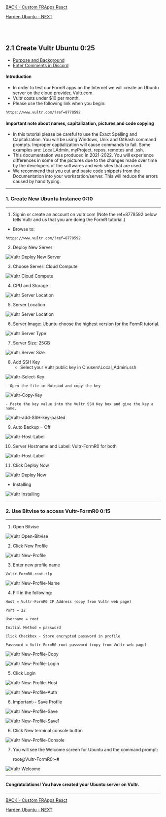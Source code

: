 <!-- ------------------------------------------------------------------------- -->

<div class="page-back">

[BACK - Custom FRApps React ](/Setup/fr0105_Custom-FR-Apps-React.md)
</div><div class="page-next">

[Harden Ubuntu - NEXT](/Setup/fr0302_Setup-Hardening-Ubuntu.md)
</div><div style="margin-top:35px">&nbsp;</div>

<!-- ------------------------------------------------------------------------- -->

## 2.1 Create Vultr Ubuntu 0:25
- [Purpose and Background](../Setup/purposes/pfr0301_Setup-Vultr-Ubuntu.md)
- [Enter Comments in Discord](https://discord.com/channels/928752444316483585/931217076885008495)

#### Introduction
- In order to test our FormR apps on the Internet  we will create an Ubuntu server on the cloud provider, Vultr.com. 
- Vultr costs under $10 per month. 
- Please use the following link when you begin:

```
https://www.vultr.com/?ref=8778592
```

#### Important note about names, capitalization, pictures and code copying
- In this tutorial please be careful to use the Exact Spelling and Capitalization. You will be using Windows, Unix and GitBash command prompts. Improper captialization will cause commands to fail. Some examples are: Local_Admin, myProject, repos, remotes and .ssh.
- This documentation was produced in 2021-2022. You will experience differences in some of the pictures due to the changes made over time by the developers of the softwares and web sites that are used.
- We recommend that you cut and paste code snippets from the Documentation into your workstation/server. This will reduce the errors caused by hand typing.


----
### 1. Create New Ubuntu Instance  0:10
----
1. Signin or create an account on vultr.com (Note the ref=8778592 below tells Vultr and us that you are doing the FormR tutorial.)

- Browse to:

```
https://www.vultr.com/?ref=8778592
```

2. Deploy New Server 

![Vultr Deploy New Server](./images/fr0301-01_Vultr-Deploy-New-Server.png "Deploy New Server")

3. Choose Server: Cloud Compute

![Vultr Cloud Compute](./images/fr0301-02_Vultr-Cloud-Compute.png "Cloud Compute")

4. CPU and Storage

![Vultr Server Location](./images/fr0301-03_Vultr-Server-CPU.png "Server Location")

5. Server Location

![Vultr Server Location](./images/fr0301-03_Vultr-Server-Location.png "Server Location")

6. Server Image: Ubuntu choose the highest version for the FormR tutorial.

![Vultr Server Type](./images/fr0301-04_Vultr-Server-Type.png "Server Type")

7. Server Size: 25GB

![Vultr Server Size](./images/fr0301-05_Vultr-Server-Size.png "Server Size")

8. Add SSH Key
    - Select your Vultr public key in C:\users\Local_Admin\\.ssh

![Vultr-Select-Key](./images/fr0301-06_Vultr-Select-Key.png "Vultr-Select-Key")

    - Open the file in Notepad and copy the key 

![Vultr-Copy-Key](./images/fr0301-06_Vultr-Copy-Key.png "Vultr-Copy-Key")

    - Paste the key value into the Vultr SSH Key box and give the key a name.

![Vultr-add-SSH-key-pasted](./images/fr0301-06_Vultr-add-SSH-key-pasted.png "Vultr-add-SSH-key-pasted")

9. Auto Backup = Off

![Vultr-Host-Label](./images/fr0301-07_Vultr-Auto-Backup.png "Vultr-Host-Label")

10. Server Hostname and Label: Vultr-FormR0 for both

![Vultr-Host-Label](./images/fr0301-07_Vultr-Host-Label.png "Vultr-Host-Label")


11. Click Deploy Now

![Vultr Deploy Now](./images/fr0301-07_Vultr-Deploy-Now.png "Deploy Now")

- Installing

![Vultr Installing](./images/fr0301-08_Vultr-Installing.png "Installing")

----
### 2. Use Bitvise to access Vultr-FormR0  0:15
----
1. Open Bitvise

![Vultr Open-Bitvise](./images/fr0301-09_Vultr-Open-Bitvise.png "Vultr Open-Bitvise")

2. Click New Profile

![Vultr New-Profile](./images/fr0301-09_Vultr-New-Profile.png "Vultr New-Profile")

3. Enter new profile name

```
Vultr-FormR0-root.tlp
```

![Vultr New-Profile-Name](./images/fr0301-09_Vultr-New-Profile-Name.png "Vultr New-Profile-Name")

4. Fill in the following:

```
Host = Vultr-FormR0 IP Address (copy from Vultr web page)

Port = 22

Username = root

Initial Method = password

Click Checkbox - Store encrypted password in profile

Password = Vultr-FormR0 root password (copy from Vultr web page)

```

![Vultr New-Profile-Copy](./images/fr0301-09_Vultr-New-Profile-Copy.png "Vultr New-Profile-Copy")

![Vultr New-Profile-Login](./images/fr0301-09_Vultr-New-Profile-Login.png "Vultr New-Profile-Login")

5. Click Login

![Vultr New-Profile-Host](./images/fr0301-09_Vultr-New-Profile-Host.png "Vultr New-Profile-Host")

![Vultr New-Profile-Auth](./images/fr0301-09_Vultr-New-Profile-Auth.png "Vultr New-Profile-Auth")

6. Important-- Save Profile

![Vultr New-Profile-Save](./images/fr0301-09_Vultr-New-Profile-Save.png "Vultr New-Profile-Save")

![Vultr New-Profile-Save1](./images/fr0301-09_Vultr-New-Profile-Save1.png "Vultr New-Profile-Save1")



6. Click New terminal console button

![Vultr New-Profile-Console](./images/fr0301-09_Vultr-New-Profile-Console-root.png "Vultr New-Profile-Console")

7. You will see the Welcome screen for Ubuntu and the command prompt:

    root@Vultr-FormR0:~#

![Vultr Welcome](./images/fr0301-13_Vultr-Welcome.png "Welcome")

----
#### Congratulations! You have created your Ubuntu server on Vultr.
----


<!-- ------------------------------------------------------------------------- -->

<div class="page-back">

[BACK - Custom FRApps React ](/Setup/fr0105_Custom-FR-Apps-React.md)
</div><div class="page-next">

[Harden Ubuntu - NEXT](/Setup/fr0302_Setup-Hardening-Ubuntu.md)
</div>



